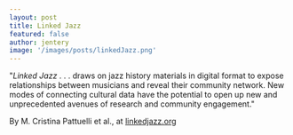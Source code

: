 ```yaml
---
layout: post
title: Linked Jazz 
featured: false
author: jentery
image: '/images/posts/linkedJazz.png'
---
```


"*Linked Jazz* . . . draws on jazz history materials in digital format to expose relationships between musicians and reveal their community network. New modes of connecting cultural data have the potential to open up new and unprecedented avenues of research and community engagement."

By M. Cristina Pattuelli et al., at [linkedjazz.org](https://linkedjazz.org/)
